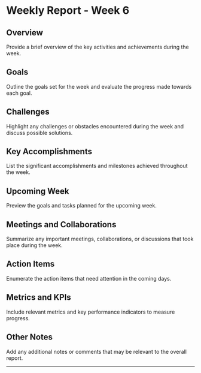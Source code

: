 # Weekly Report - Week 6

## Overview

Provide a brief overview of the key activities and achievements during the week.

## Goals

Outline the goals set for the week and evaluate the progress made towards each goal.

## Challenges

Highlight any challenges or obstacles encountered during the week and discuss possible solutions.

## Key Accomplishments

List the significant accomplishments and milestones achieved throughout the week.

## Upcoming Week

Preview the goals and tasks planned for the upcoming week.

## Meetings and Collaborations

Summarize any important meetings, collaborations, or discussions that took place during the week.

## Action Items

Enumerate the action items that need attention in the coming days.

## Metrics and KPIs

Include relevant metrics and key performance indicators to measure progress.

## Other Notes

Add any additional notes or comments that may be relevant to the overall report.

---
